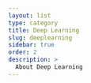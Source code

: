 ```yaml
---
layout: list
type: category
title: Deep Learning
slug: deeplearning
sidebar: true
order: 2
description: >
  About Deep Learning
---
```

